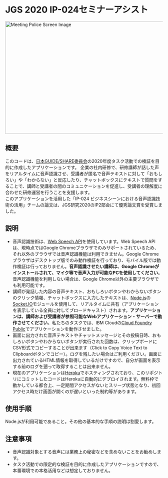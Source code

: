 # JGS 2020 IP-024セミナーアシスト

<img src="https://user-images.githubusercontent.com/23325882/86427041-21194d00-bd24-11ea-8480-11e34c0ca1fe.gif" alt="Meeting Police Screen Image" width="576" height="360">

## 概要

このコードは、[日本GUIDE/SHARE委員会](http://www.uken.or.jp/jgs/news/index.html)の2020年度タスク活動での検証を目的に作成したアプリケーションです。
企業の社内研修で、研修講師が話した声をリアルタイムに音声認識させ、受講者が匿名で音声テキストに対して「おもしろい」や「わからない」と反応したり、チャットボックスにテキストで質問をすることで、講師と受講者の間のコミュニケーションを促進し、受講者の理解度に合わせた研修運営を行うことを支援します。  
このアプリケーションを活用した「IP-024 ビジネスシーンにおける音声認識技術の活用」チームの論文は、JGS研究2020のIP2部会にて優秀論文賞を受賞しました。

## 説明

- 音声認識技術は、[Web Speech API](https://developer.mozilla.org/ja/docs/Web/API/Web_Speech_API)を使用しています。Web Speech APIは、現時点ではGoogle Chromeブラウザでのみサポートされているため、それ以外のブラウザでは音声認識機能は利用できません。Google Chromeブラウザはデスクトップ版でのみ動作検証を行っており、モバイル版では動作検証は行っておりません。**音声認識させたい講師は、Google Chromeがインストールされて、マイク等で音声入力が可能なPCを使用してください**。音声認識機能を利用しない場合は、Google Chrome以外の主要ブラウザでも利用可能です。
- 講師が発話した内容の音声テキスト、おもしろいボタンやわからないボタンのクリック情報、チャットボックスに入力したテキストは、[Node.js](https://nodejs.org/ja/)の[Socket.IO](https://socket.io/)モジュールを使用して、リアルタイムに共有（アプリケーションを表示している全員に対してブロードキャスト）されます。**アプリケーションは、講師および受講者が参照可能なWebアプリケーション・サーバーで動作させてください**。私たちのタスクでは、IBM Cloudの[Cloud Foundry Public](https://www.ibm.com/jp-ja/cloud/cloud-foundry)でアプリケーションを動作させました。
- 画面に出力された音声テキストやチャットメッセージとその投稿日時、おもしろいボタンやわからないボタンが実行された回数は、クリップボードにCSV形式でコピーすることが出来ます（Click to Copy Voice Text to Clipboardボタンでコピー）。ログを残したい場合はご利用ください。画面に出力されているHTML情報を取得しているだけですので、自分が画面を表示する前のログを遡って取得することは出来ません。
- 現在のアプリケーションは[Heroku](https://jp.heroku.com/)でホスティングされており、このリポジトリにコミットしたコードはHerokuに自動的にデプロイされます。無料枠で動かしている都合上、一定期間アクセスがないとスリープ状態となり、初回アクセス時だけ画面が開くのが遅いといった制約等があります。

## 使用手順

Node.jsが利用可能であること。その他の基本的な手順の説明は割愛します。

## 注意事項

- 音声認識対象とする音声には業務上の秘密などを含めないことをお勧めします。
- タスク活動での限定的な検証を目的に作成したアプリケーションですので、本番環境での本格活用などは想定しておりません。
